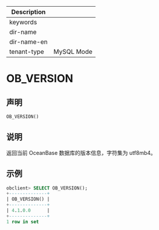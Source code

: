 | Description   |                 |
|---------------|-----------------|
| keywords      |                 |
| dir-name      |                 |
| dir-name-en   |                 |
| tenant-type   | MySQL Mode      |

# OB_VERSION

## 声明

```sql
OB_VERSION()
```

## 说明

返回当前 OceanBase 数据库的版本信息，字符集为 utf8mb4。

## 示例

```sql
obclient> SELECT OB_VERSION();
+--------------+
| OB_VERSION() |
+--------------+
| 4.1.0.0      |
+--------------+
1 row in set
```
